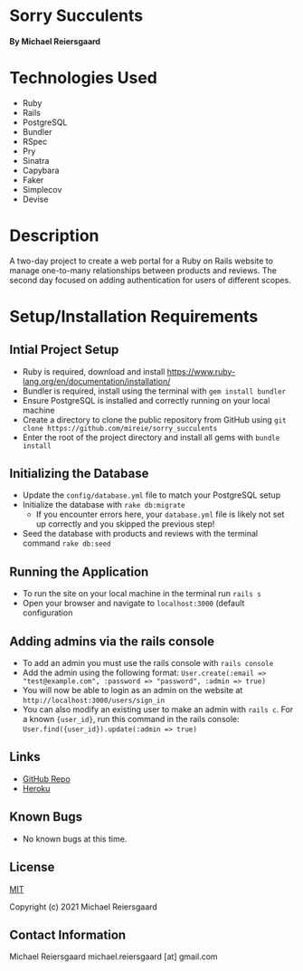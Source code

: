 # Sorry Succulents
#### By Michael Reiersgaard

# Technologies Used

* Ruby
* Rails
* PostgreSQL
* Bundler
* RSpec
* Pry
* Sinatra
* Capybara
* Faker
* Simplecov
* Devise

# Description
A two-day project to create a web portal for a Ruby on Rails website to manage one-to-many relationships between products and reviews. The second day focused on adding authentication for users of different scopes.

# Setup/Installation Requirements

## Intial Project Setup

* Ruby is required, download and install https://www.ruby-lang.org/en/documentation/installation/
* Bundler is required, install using the terminal with `gem install bundler`
* Ensure PostgreSQL is installed and correctly running on your local machine
* Create a directory to clone the public repository from GitHub using `git clone https://github.com/mireie/sorry_succulents`
* Enter the root of the project directory and install all gems with `bundle install`

## Initializing the Database
- Update the `config/database.yml` file to match your PostgreSQL setup
- Initialize the database with `rake db:migrate`
    - If you encounter errors here, your `database.yml` file is likely not set up correctly and you skipped the previous step!
- Seed the database with products and reviews with the terminal command `rake db:seed`

## Running the Application
- To run the site on your local machine in the terminal run `rails s`
- Open your browser and navigate to `localhost:3000` (default configuration

## Adding admins via the rails console
* To add an admin you must use the rails console with `rails console`
* Add the admin using the following format: `User.create(:email => "test@example.com", :password => "password", :admin => true)`
* You will now be able to login as an admin on the website at `http://localhost:3000/users/sign_in`
* You can also modify an existing user to make an admin with `rails c`. For a known `{user_id}`, run this command in the rails console: `User.find({user_id}).update(:admin => true)`


## Links
- [GitHub Repo](https://github.com/mireie/sorry_succulents)
- [Heroku](https://sorry-succulents.herokuapp.com/)

## Known Bugs

* No known bugs at this time.

## License

[MIT](https://en.wikipedia.org/wiki/MIT_License)

Copyright (c) 2021 Michael Reiersgaard

## Contact Information

Michael Reiersgaard michael.reiersgaard [at] gmail.com
